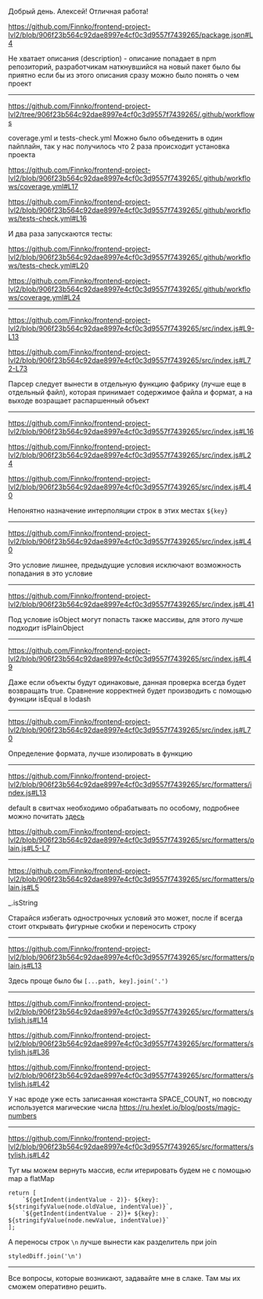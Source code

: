 Добрый день. Алексей! Отличная работа!


https://github.com/Finnko/frontend-project-lvl2/blob/906f23b564c92dae8997e4cf0c3d9557f7439265/package.json#L4

Не хватает описания (description) - описание попадает в npm репозиторий, разработчикам наткнувшийся на новый пакет было бы приятно если бы из этого описания сразу можно было понять о чем проект


---

https://github.com/Finnko/frontend-project-lvl2/tree/906f23b564c92dae8997e4cf0c3d9557f7439265/.github/workflows

coverage.yml и tests-check.yml Можно было объеденить в один пайплайн, так у нас получилось что 2 раза происходит установка проекта

https://github.com/Finnko/frontend-project-lvl2/blob/906f23b564c92dae8997e4cf0c3d9557f7439265/.github/workflows/coverage.yml#L17

https://github.com/Finnko/frontend-project-lvl2/blob/906f23b564c92dae8997e4cf0c3d9557f7439265/.github/workflows/tests-check.yml#L16

И два раза запускаются тесты:

https://github.com/Finnko/frontend-project-lvl2/blob/906f23b564c92dae8997e4cf0c3d9557f7439265/.github/workflows/tests-check.yml#L20

https://github.com/Finnko/frontend-project-lvl2/blob/906f23b564c92dae8997e4cf0c3d9557f7439265/.github/workflows/coverage.yml#L24



---


https://github.com/Finnko/frontend-project-lvl2/blob/906f23b564c92dae8997e4cf0c3d9557f7439265/src/index.js#L9-L13

https://github.com/Finnko/frontend-project-lvl2/blob/906f23b564c92dae8997e4cf0c3d9557f7439265/src/index.js#L72-L73

Парсер следует вынести в отдельную функцию фабрику (лучше еще в отдельный файл), которая принимает содержимое файла и формат, а на выходе возращает распаршенный объект


---

https://github.com/Finnko/frontend-project-lvl2/blob/906f23b564c92dae8997e4cf0c3d9557f7439265/src/index.js#L16

https://github.com/Finnko/frontend-project-lvl2/blob/906f23b564c92dae8997e4cf0c3d9557f7439265/src/index.js#L24

https://github.com/Finnko/frontend-project-lvl2/blob/906f23b564c92dae8997e4cf0c3d9557f7439265/src/index.js#L40

Непонятно назначение интерполяции строк в этих местах `${key}`


---

https://github.com/Finnko/frontend-project-lvl2/blob/906f23b564c92dae8997e4cf0c3d9557f7439265/src/index.js#L40

Это условие лишнее, предыдущие условия исключают возможность попадания в это условие

---

https://github.com/Finnko/frontend-project-lvl2/blob/906f23b564c92dae8997e4cf0c3d9557f7439265/src/index.js#L41

Под условие isObject могут попасть также массивы, для этого лучше подходит isPlainObject


---

https://github.com/Finnko/frontend-project-lvl2/blob/906f23b564c92dae8997e4cf0c3d9557f7439265/src/index.js#L49

Даже если объекты будут одинаковые, данная проверка всегда будет возвращать true. Сравнение корректней будет производить с помощью функции isEqual в lodash

---

https://github.com/Finnko/frontend-project-lvl2/blob/906f23b564c92dae8997e4cf0c3d9557f7439265/src/index.js#L70

Определение формата, лучше изолировать в функцию

---

https://github.com/Finnko/frontend-project-lvl2/blob/906f23b564c92dae8997e4cf0c3d9557f7439265/src/formatters/index.js#L13

default в свитчах необходимо обрабатывать по особому, подробнее можно почитать [здесь](https://ru.hexlet.io/blog/posts/sovershennyy-kod-defolty-v-svitchah)


https://github.com/Finnko/frontend-project-lvl2/blob/906f23b564c92dae8997e4cf0c3d9557f7439265/src/formatters/plain.js#L5-L7

---

https://github.com/Finnko/frontend-project-lvl2/blob/906f23b564c92dae8997e4cf0c3d9557f7439265/src/formatters/plain.js#L5

_.isString

Старайся избегать однострочных условий это может, после if всегда стоит открывать фигурные скобки и переносить строку

---

https://github.com/Finnko/frontend-project-lvl2/blob/906f23b564c92dae8997e4cf0c3d9557f7439265/src/formatters/plain.js#L13

Здесь проще было бы 
`[...path, key].join('.')`


---

https://github.com/Finnko/frontend-project-lvl2/blob/906f23b564c92dae8997e4cf0c3d9557f7439265/src/formatters/stylish.js#L14

https://github.com/Finnko/frontend-project-lvl2/blob/906f23b564c92dae8997e4cf0c3d9557f7439265/src/formatters/stylish.js#L36

https://github.com/Finnko/frontend-project-lvl2/blob/906f23b564c92dae8997e4cf0c3d9557f7439265/src/formatters/stylish.js#L42

У нас вроде уже есть записанная константа SPACE_COUNT, но повсюду используется магические числа https://ru.hexlet.io/blog/posts/magic-numbers


---

https://github.com/Finnko/frontend-project-lvl2/blob/906f23b564c92dae8997e4cf0c3d9557f7439265/src/formatters/stylish.js#L42

Тут мы можем вернуть массив, если итерировать будем не с помощью map а flatMap
```
return [
    `${getIndent(indentValue - 2)}- ${key}: ${stringifyValue(node.oldValue, indentValue)}`,
    `${getIndent(indentValue - 2)}+ ${key}: ${stringifyValue(node.newValue, indentValue)}`
];
```

А переносы строк `\n` лучше вынести как разделитель при join
```
styledDiff.join('\n')
```


---

Все вопросы, которые возникают, задавайте мне в слаке. Там мы их сможем оперативно решить.
